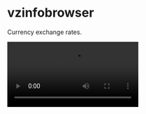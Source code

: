 # vzinfobrowser

Currency exchange rates.

![Currency exchange rates](vzinfobrowser/VZInfoBrowser/wwwroot/VZInfoBrowser.mp4)
